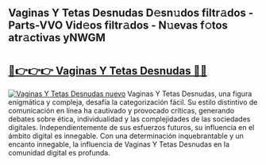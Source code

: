 ## Vaginas Y Tetas Desnudas D𝚎sn𝚞dos filtr𝚊dos - Parts-VVO Vid𝚎os filtr𝚊dos - N𝚞evas f𝚘tos atr𝚊ctivas yNWGM

# <h2><a href="http://mb84ov.tromn.icu/?c=Vaginas+Y+Tetas+Desnudas">🔗👉👉👉 Vaginas Y Tetas Desnudas 🔗🔗</a></h2>

[![Vaginas Y Tetas Desnudas nuevo](https://i.imgur.com/pEAQMta.gif)](http://mb84ov.tromn.icu/?c=Vaginas+Y+Tetas+Desnudas)
Vaginas Y Tetas Desnudas, una figura enigmática y compleja, desafía la categorización fácil. Su estilo distintivo de comunicación en línea ha cautivado y provocado críticas, generando debates sobre ética, individualidad y las complejidades de las sociedades digitales. Independientemente de sus esfuerzos futuros, su influencia en el ámbito digital es innegable. Con una determinación inquebrantable y un encanto innegable, la influencia de Vaginas Y Tetas Desnudas en la comunidad digital es profunda.
